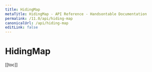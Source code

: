 ```yaml
---
title: HidingMap
metaTitle: HidingMap - API Reference - Handsontable Documentation
permalink: /11.0/api/hiding-map
canonicalUrl: /api/hiding-map
editLink: false
---
```


# HidingMap

[[toc]]
